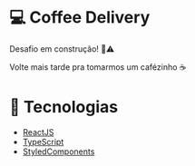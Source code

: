 # 💻 Coffee Delivery

<p>Desafio em construção! 🚧⚠</p>
<p>Volte mais tarde pra tomarmos um cafézinho ☕</p>

# 🚀 Tecnologias

- [ReactJS](https://reactjs.org/)
- [TypeScript](https://www.typescriptlang.org/)
- [StyledComponents](https://styled-components.com//)

